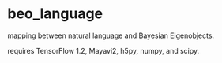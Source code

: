 # beo_language
mapping between natural language and Bayesian Eigenobjects.

requires TensorFlow 1.2, Mayavi2, h5py, numpy, and scipy. 
